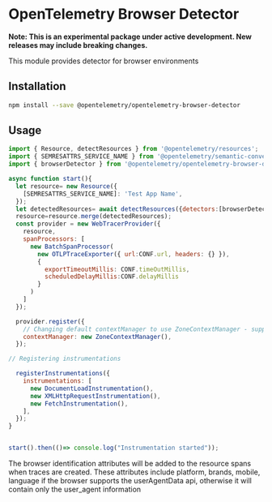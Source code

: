# OpenTelemetry Browser Detector

**Note: This is an experimental package under active development. New releases may include breaking changes.**

This module provides detector for browser environments

## Installation

```bash
npm install --save @opentelemetry/opentelemetry-browser-detector
```

## Usage

```js
import { Resource, detectResources } from '@opentelemetry/resources';
import { SEMRESATTRS_SERVICE_NAME } from '@opentelemetry/semantic-conventions';
import { browserDetector } from '@opentelemetry/opentelemetry-browser-detector';

async function start(){
  let resource= new Resource({
    [SEMRESATTRS_SERVICE_NAME]: 'Test App Name',
  });
  let detectedResources= await detectResources({detectors:[browserDetector]});
  resource=resource.merge(detectedResources);
  const provider = new WebTracerProvider({
    resource,
    spanProcessors: [
      new BatchSpanProcessor(
        new OTLPTraceExporter({ url:CONF.url, headers: {} }),
        {
          exportTimeoutMillis: CONF.timeOutMillis,
          scheduledDelayMillis:CONF.delayMillis
        }
      )
    ]
  });

  provider.register({
    // Changing default contextManager to use ZoneContextManager - supports asynchronous operations - optional
    contextManager: new ZoneContextManager(),
  });

// Registering instrumentations

  registerInstrumentations({
    instrumentations: [
      new DocumentLoadInstrumentation(),
      new XMLHttpRequestInstrumentation(),
      new FetchInstrumentation(),
    ],
  });
}


start().then(()=> console.log("Instrumentation started"));

```

The browser identification attributes will be added to the resource spans when traces are created.
These attributes include platform, brands, mobile, language if the browser supports
the userAgentData api, otherwise it will contain only the user_agent information
